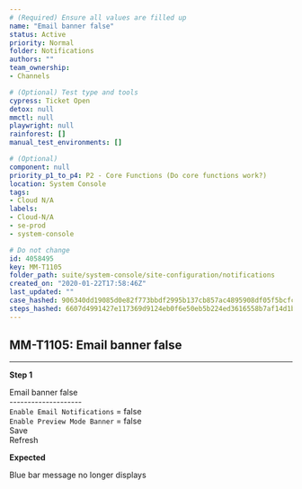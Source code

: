 ```yaml
---
# (Required) Ensure all values are filled up
name: "Email banner false"
status: Active
priority: Normal
folder: Notifications
authors: ""
team_ownership: 
- Channels

# (Optional) Test type and tools
cypress: Ticket Open
detox: null
mmctl: null
playwright: null
rainforest: []
manual_test_environments: []

# (Optional)
component: null
priority_p1_to_p4: P2 - Core Functions (Do core functions work?)
location: System Console
tags: 
- Cloud N/A
labels: 
- Cloud-N/A
- se-prod
- system-console

# Do not change
id: 4058495
key: MM-T1105
folder_path: suite/system-console/site-configuration/notifications
created_on: "2020-01-22T17:58:46Z"
last_updated: ""
case_hashed: 906340dd19085d0e82f773bbdf2995b137cb857ac4895908df05f5bcfcfac2ef3e8eb0e762042b70de02e0e7ed035f84
steps_hashed: 6607d4991427e117369d9124eb0f6e50eb5b224ed3616558b7af14d1ba20b20158375930b7beecd2f86f4dce7874fff1
---
```


## MM-T1105: Email banner false

---

**Step 1**

Email banner false\
\--------------------\
`Enable Email Notifications` = false\
`Enable Preview Mode Banner` = false\
Save\
Refresh

**Expected**

Blue bar message no longer displays
